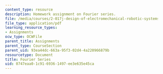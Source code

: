 ```yaml
---
content_type: resource
description: Homework assignment on Fourier series.
file: /media/courses/2-017j-design-of-electromechanical-robotic-systems-fall-2009/0747eaa01c9169361497ee3e635e45ca_MIT2_017JF09_p03.pdf
file_type: application/pdf
learning_resource_types:
- Assignments
ocw_type: OCWFile
parent_title: Assignments
parent_type: CourseSection
parent_uid: 93ea44dc-663a-95f3-02d4-4a220966879b
resourcetype: Document
title: Fourier Series
uid: 0747eaa0-1c91-6936-1497-ee3e635e45ca
---
```

